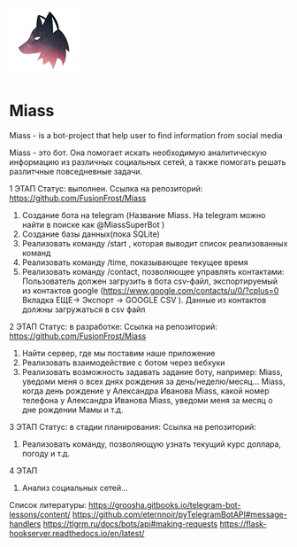 ![alt text](Miass_github_128.png) 
# Miass
Miass - is a bot-project that help user to find information from social media

Miass - это бот. Она помогает искать необходимую аналитическую информацию из различных социальных сетей, а также помогать решать разлитчные повседневные задачи.

1 ЭТАП 
Статус: выполнен. 
Cсылка на репозиторий: https://github.com/FusionFrost/Miass
1) Создание бота на telegram (Название Miass. На telegram можно найти в поиске как @MiassSuperBot )
2) Создание базы данных(пока SQLite) 
3) Реализовать команду /start , которая выводит список реализованных команд
4) Реализовать команду /time, показывающее текущее время
5) Реализовать команду /contact, позволяющее управлять контактами:
Пользователь должен загрузить в бота csv-файл, экспортируемый из контактов google (https://www.google.com/contacts/u/0/?cplus=0 Вкладка ЕЩЕ-> Экспорт -> GOOGLE CSV ). Данные из контактов должны загружаться в csv файл

2 ЭТАП
Статус: в разработке:
Ссылка на репозиторий: https://github.com/FusionFrost/Miass
1) Найти сервер, где мы поставим наше приложение
2) Реализовать взаимодействие с ботом через вебхуки
3) Реализовать возможность задавать задание боту, например:
Miass, уведоми меня о всех днях рождения за день/неделю/месяц...
Miass, когда день рождение у Александра Иванова
Miass, какой номер телефона у Александра Иванова
Miass, уведоми меня за месяц о дне рождении Мамы
и т.д.

3 ЭТАП
Статус: в стадии планирования:
Ссылка на репозиторий: 
1) Реализовать команду, позволяющую узнать текущий курс доллара, погоду и т.д.

4 ЭТАП
1) Анализ социальных сетей...

Список литературы:
https://groosha.gitbooks.io/telegram-bot-lessons/content/
https://github.com/eternnoir/pyTelegramBotAPI#message-handlers
https://tlgrm.ru/docs/bots/api#making-requests
https://flask-hookserver.readthedocs.io/en/latest/
